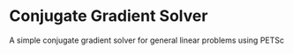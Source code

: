 # Conjugate Gradient Solver
A simple conjugate gradient solver for general linear problems using PETSc
